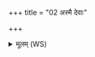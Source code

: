 +++
title = "02 अस्मै देवाः"

+++
<details><summary>मूलम् (WS)</summary>

अस्मै देवाः प्रदिशज्ज्योतिरस्तु सूर्यो अग्निरुत वा हिरण्यम् ।  
उत्तरेण ब्रह्मणा वि भाहि कृण्वानो अन्यानधरान् सपत्नान् ॥ २ ॥
</details>